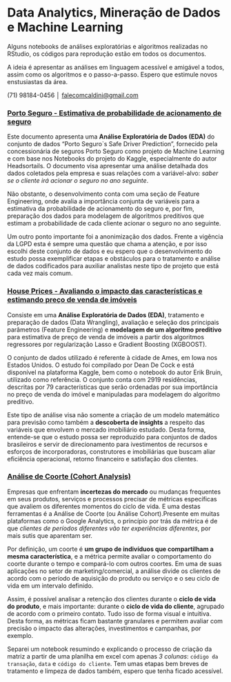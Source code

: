 # Data Analytics, Mineração de Dados e Machine Learning

Alguns notebooks de análises exploratórias e algoritmos realizadas no RStudio, os códigos para reprodução estão em todos os documentos.

A ideia é apresentar as análises em linguagem acessível e amigável a todos, assim como os algoritmos e o passo-a-passo. Espero que estimule novos enstusiastas da área.

(71) 98184-0456 │ falecomcaldini@gmail.com

### [Porto Seguro - Estimativa de probabilidade de acionamento de seguro](https://vitorcaldini.github.io/portoseguro)

Este documento apresenta uma **Análise Exploratória de Dados (EDA)** do conjunto de dados “Porto Seguro`s Safe Driver Prediction”, fornecido pela concessionária de seguros Porto Seguro como projeto de Machine Learning e com base nos Notebooks do projeto do Kaggle, especialmente do autor Headsortails. O documento visa apresentar uma análise detalhada dos dados coletados pela empresa e suas relações com a variável-alvo: *saber se o cliente irá acionar o seguro no ano seguinte*.

Não obstante, o desenvolvimento conta com uma seção de Feature Engineering, onde avalia a importância conjunta de variáveis para a estimativa da probabilidade de acionamento do seguro e, por fim, preparação dos dados para modelagem de algoritmos preditivos que estimam a probabilidade de cada cliente acionar o seguro no ano seguinte.

Um outro ponto importante foi a anonimização dos dados. Frente a vigência da LGPD esta é sempre uma questão que chama a atenção, e por isso escolhi deste conjunto de dados e eu espero que o desenvolvimento do estudo possa exemplificar etapas e obstáculos para o tratamento e análise de dados codificados para auxiliar analistas neste tipo de projeto que está cada vez mais comum.

### [House Prices - Avaliando o impacto das características e estimando preço de venda de imóveis](https://vitorcaldini.github.io/analiseimobiliaria)

Consiste em uma **Análise Exploratória de Dados (EDA)**, tratamento e preparação de dados (Data Wrangling), avaliação e seleção dos principais parâmetros (Feature Engineering) e **modelagem de um algoritmo preditivo** para estimativa de preço de venda de imóveis a partir dos algoritmos regressores por regularização Lasso e Gradient Boosting (XGBOOST).

O conjunto de dados utilizado é referente à cidade de Ames, em Iowa nos Estados Unidos. O estudo foi compilado por Dean De Cock e está disponível na plataforma Kaggle, bem como o notebook do autor Erik Bruin, utilizado como referência. O conjunto conta com 2919 residências, descritas por 79 características que serão ordenadas por sua importância no preço de venda do imóvel e manipuladas para modelagem do algoritmo preditivo.

Este tipo de análise visa não somente a criação de um modelo matemático para previsão como também a **descoberta de insights** a respeito das variáveis que envolvem o mercado imobiliário estudado. Desta forma, entende-se que o estudo possa ser reproduzido para conjuntos de dados brasileiros e servir de direcionamento para ivestimentos de recursos e esforços de incorporadoras, construtores e imobiliárias que buscam aliar eficiência operacional, retorno financeiro e satisfação dos clientes.

### [Análise de Coorte (Cohort Analysis)](https://vitorcaldini.github.io/cohort.html)

Empresas que enfrentam **incertezas do mercado** ou mudanças frequentes em seus produtos, serviços e processos precisar de métricas específicas que avaliem os diferentes momentos do ciclo de vida. E uma destas ferramentas é a Análise de Coorte (ou Análise Cohort).Presente em muitas plataformas como o Google Analytics, o princípio por trás da métrica é de que *clientes de períodos diferentes vão ter experiências diferentes*, por mais sutis que aparentam ser.

Por definição, um coorte é **um grupo de indivíduos que compartilham a mesma característica**, e a métrica permite avaliar o comportamento do coorte durante o tempo e compará-lo com outros coortes. Em uma de suas aplicações no setor de marketing/comercial, a análise divide os clientes de acordo com o período de aquisição do produto ou serviço e o seu ciclo de vida em um intervalo definido.

Assim, é possível analisar a retenção dos clientes durante o **ciclo de vida do produto**, e mais importante: durante o **ciclo de vida do cliente**, agrupado de acordo com o primeiro contato. Tudo isso de forma visual e intuitiva. Desta forma, as métricas ficam bastante granulares e permitem avaliar com precisão o impacto das alterações, investimentos e campanhas, por exemplo.

Separei um notebook resumindo e explicando o processo de criação da matriz a partir de uma planilha em excel com apenas *3 colunas*: `código da transação`, `data` e `código do cliente`. Tem umas etapas bem breves de tratamento e limpeza de dados também, espero que tenha ficado acessível.
